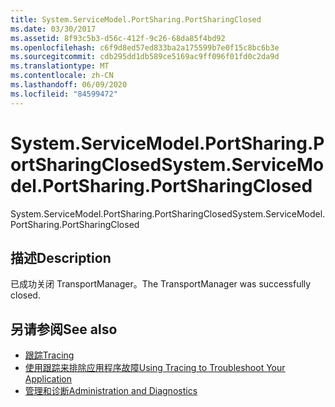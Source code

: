 ```yaml
---
title: System.ServiceModel.PortSharing.PortSharingClosed
ms.date: 03/30/2017
ms.assetid: 8f93c5b3-d56c-412f-9c26-68da85f4bd92
ms.openlocfilehash: c6f9d8ed57ed833ba2a175599b7e0f15c8bc6b3e
ms.sourcegitcommit: cdb295dd1db589ce5169ac9ff096f01fd0c2da9d
ms.translationtype: MT
ms.contentlocale: zh-CN
ms.lasthandoff: 06/09/2020
ms.locfileid: "84599472"
---
```

# <a name="systemservicemodelportsharingportsharingclosed"></a><span data-ttu-id="a5f85-102">System.ServiceModel.PortSharing.PortSharingClosed</span><span class="sxs-lookup"><span data-stu-id="a5f85-102">System.ServiceModel.PortSharing.PortSharingClosed</span></span>
<span data-ttu-id="a5f85-103">System.ServiceModel.PortSharing.PortSharingClosed</span><span class="sxs-lookup"><span data-stu-id="a5f85-103">System.ServiceModel.PortSharing.PortSharingClosed</span></span>  
  
## <a name="description"></a><span data-ttu-id="a5f85-104">描述</span><span class="sxs-lookup"><span data-stu-id="a5f85-104">Description</span></span>  
 <span data-ttu-id="a5f85-105">已成功关闭 TransportManager。</span><span class="sxs-lookup"><span data-stu-id="a5f85-105">The TransportManager was successfully closed.</span></span>  
  
## <a name="see-also"></a><span data-ttu-id="a5f85-106">另请参阅</span><span class="sxs-lookup"><span data-stu-id="a5f85-106">See also</span></span>

- [<span data-ttu-id="a5f85-107">跟踪</span><span class="sxs-lookup"><span data-stu-id="a5f85-107">Tracing</span></span>](index.md)
- [<span data-ttu-id="a5f85-108">使用跟踪来排除应用程序故障</span><span class="sxs-lookup"><span data-stu-id="a5f85-108">Using Tracing to Troubleshoot Your Application</span></span>](using-tracing-to-troubleshoot-your-application.md)
- [<span data-ttu-id="a5f85-109">管理和诊断</span><span class="sxs-lookup"><span data-stu-id="a5f85-109">Administration and Diagnostics</span></span>](../index.md)
